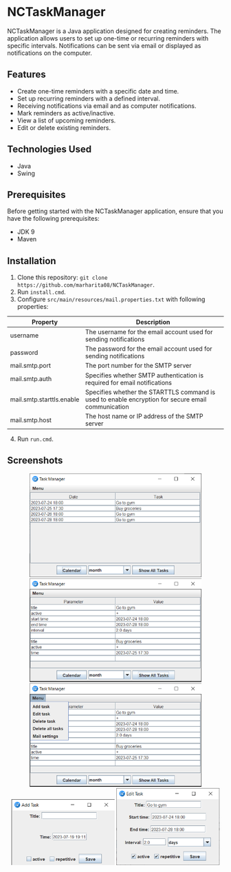 # NCTaskManager

NCTaskManager is a Java application designed for creating reminders. The application allows users to set up one-time or recurring reminders with specific intervals. Notifications can be sent via email or displayed as notifications on the computer.

## Features

- Create one-time reminders with a specific date and time.
- Set up recurring reminders with a defined interval.
- Receiving notifications via email and as computer notifications.
- Mark reminders as active/inactive.
- View a list of upcoming reminders.
- Edit or delete existing reminders.

## Technologies Used

- Java
- Swing

## Prerequisites

Before getting started with the NCTaskManager application, ensure that you have the following prerequisites:

- JDK 9
- Maven

## Installation

1. Clone this repository: `git clone https://github.com/marharita08/NCTaskManager`.
2. Run `install.cmd`.
3. Configure `src/main/resources/mail.properties.txt` with following properties:
   
 | Property                  | Description                                                                                        |
 |---------------------------|----------------------------------------------------------------------------------------------------|
 | username                  | The username for the email account used for sending notifications                                  |
 | password                  | The password for the email account used for sending notifications                                  |
 | mail.smtp.port            | The port number for the SMTP server                                                                |
 | mail.smtp.auth            | Specifies whether SMTP authentication is required for email notifications                          |
 | mail.smtp.starttls.enable | Specifies whether the STARTTLS command is used to enable encryption for secure email communication |
 | mail.smtp.host            | The host name or IP address of the SMTP server                                                     |

4. Run `run.cmd`.

## Screenshots

<div align="center">
 <img src="screenshots/Screenshot_1.png" width=400>
 <img src="screenshots/Screenshot_2.png" width=400>
</div>
<div align="center">
 <img src="screenshots/Screenshot_3.png" width=400>
</div>
<div align="center">
 <img src="screenshots/Screenshot_4.png" width=240>
 <img src="screenshots/Screenshot_5.png" width=240>
</div>
